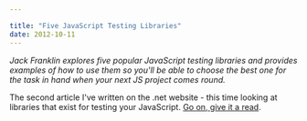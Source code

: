 ```yaml
---

title: "Five JavaScript Testing Libraries"
date: 2012-10-11
---
```


_Jack Franklin explores five popular JavaScript testing libraries and provides examples of how to use them so you'll be able to choose the best one for the task in hand when your next JS project comes round._

The second article I've written on the .net website - this time looking at libraries that exist for testing your JavaScript. [Go on, give it a read](http://www.netmagazine.com/features/essential-javascript-top-five-testing-libraries).
